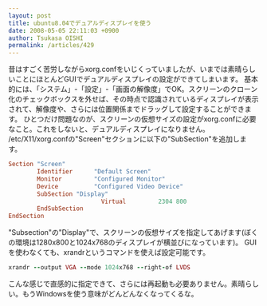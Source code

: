 ```yaml
---
layout: post
title: ubuntu8.04でデュアルディスプレイを使う
date: 2008-05-05 22:11:03 +0900
author: Tsukasa OISHI
permalink: /articles/429
---
```


昔はすごく苦労しながらxorg.confをいじくっていましたが、いまでは素晴らしいことにほとんどGUIでデュアルディスプレイの設定ができてしまいます。
基本的には、「システム」-「設定」-「画面の解像度」でOK。スクリーンのクローン化のチェックボックスを外せば、その時点で認識されているディスプレイが表示されて、解像度や、さらには位置関係までドラッグして設定することができます。
ひとつだけ問題なのが、スクリーンの仮想サイズの設定がxorg.confに必要なこと。これをしないと、デュアルディスプレイになりません。
/etc/X11/xorg.confの"Screen"セクションに以下の"SubSection"を追加します。

```ruby
Section "Screen"
        Identifier      "Default Screen"
        Monitor         "Configured Monitor"
        Device          "Configured Video Device"
        SubSection "Display"
                          Virtual         2304 800
        EndSubSection
EndSection
```

"Subsection"の"Display"で、スクリーンの仮想サイズを指定してあげます(ぼくの環境は1280x800と1024x768のディスプレイが横並びになっています)。
GUIを使わなくても、xrandrというコマンドを使えば設定可能です。

```ruby
xrandr --output VGA --mode 1024x768 --right-of LVDS
```

こんな感じで直感的に指定できて、さらには再起動も必要ありません。素晴らしい。もうWindowsを使う意味がどんどんなくなってくるな。

